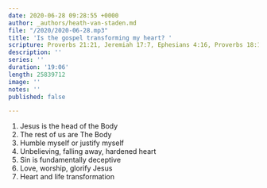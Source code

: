 ```yaml
---
date: 2020-06-28 09:28:55 +0000
author: _authors/heath-van-staden.md
file: "/2020/2020-06-28.mp3"
title: 'Is the gospel transforming my heart? '
scripture: Proverbs 21:21, Jeremiah 17:7, Ephesians 4:16, Proverbs 18:1, Hebrews 3:12
description: ''
series: ''
duration: '19:06'
length: 25839712
image: ''
notes: ''
published: false

---
```

1. Jesus is the head of the Body
2. The rest of us are The Body
3. Humble myself or justify myself
4. Unbelieving, falling away, hardened heart
5. Sin is fundamentally deceptive
6. Love, worship, glorify Jesus
7. Heart and life transformation